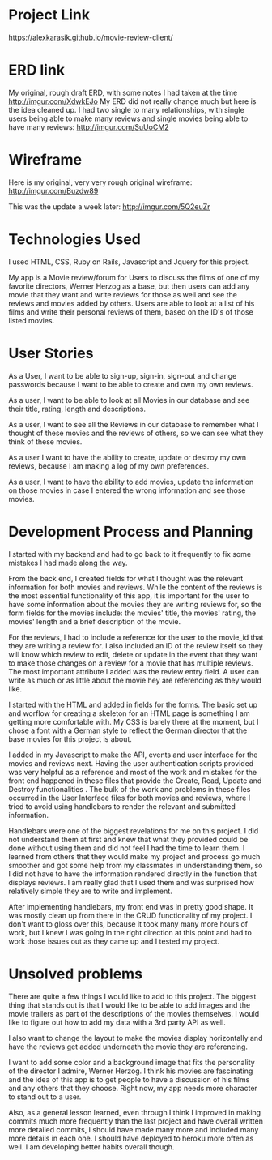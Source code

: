 # Project Link
https://alexkarasik.github.io/movie-review-client/

# ERD link
My original, rough draft ERD, with some notes I had taken at the time
http://imgur.com/XdwkEJo
My ERD did not really change much but here is the idea cleaned up. I had two single to many relationships, with single users being able to make many reviews and single movies being able to have many reviews:
http://imgur.com/SuUoCM2

# Wireframe
Here is my original, very very rough original wireframe:
http://imgur.com/Buzdw89

This was the update a week later:
http://imgur.com/5Q2euZr


# Technologies Used
I used HTML, CSS, Ruby on Rails, Javascript and Jquery for this project.

My app is a Movie review/forum for Users to discuss the films of one  of my favorite directors, Werner Herzog as a base, but then users can add any movie that they want and write reviews for those as well and see the reviews and movies added by others. Users are able to look at a list of his films and write their personal reviews of them, based on the ID's of those listed movies.

# User Stories

As a User, I want to be able to sign-up, sign-in, sign-out and change passwords because I want to be able to create and own my own reviews.

As a user, I want to be able to look at all Movies in our database and see their title, rating, length and descriptions.

As a user, I want to see all the Reviews in our database to remember what I thought of these movies and the reviews of others, so we can see what they think of these movies.

As a user I want to have the ability to create, update or destroy my own reviews, because I am making a log of my own preferences.

As a user, I want to have the ability to add movies, update the information on those movies in case I entered the wrong information and see those movies.

# Development Process and Planning

I started with my backend and had to go back to it frequently to fix some mistakes I had made along the way.

From the back end, I created fields for what I thought was the relevant information for both movies and reviews. While the content of the reviews is the most essential functionality of this app, it is important for the user to have some information about the movies they are writing reviews for, so the form fields for the movies include: the movies' title, the movies' rating, the movies' length and a brief description of the movie.

For the reviews, I had to include a reference for the user to the movie_id that they are writing a review for. I also included an ID of the review itself so they will know which review to edit, delete or update in the event that they want to make those changes on a review for a movie that has multiple reviews. The most important attribute I added was the review entry field. A user can write as much or as little about the movie hey are referencing as they would like.

I started with the HTML and added in fields for the forms. The basic set up and worflow for creating a skeleton for an HTML page is something I am getting more comfortable with. My CSS is barely there at the moment, but I chose a font with a German style to reflect the German director that the base movies for this project is about.

I added in my Javascript to make the API, events and user interface for the movies and reviews next. Having the user authentication scripts provided was very helpful as a reference and most of the work and mistakes for the front end happened in these files that provide the Create, Read, Update and Destroy functionalities . The bulk of the work and problems in these files occurred in the User Interface files for both movies and reviews, where I tried to avoid using handlebars to render the relevant and submitted information.

Handlebars were one of the biggest revelations for me on this project. I did not understand them at first and knew that what they provided could be done without using them and did not feel I had the time to learn them. I learned from others that they would make my project and process go much smoother and got some help from my classmates in understanding them, so I did not have to have the information rendered directly in the function that displays reviews. I am really glad that I used them and was surprised how relatively simple they are to write and implement.

After implementing handlebars, my front end was in pretty good shape. It was mostly clean up from there in the CRUD functionality of my project. I don't want to gloss over this, because it took many many more hours of work, but I knew I was going in the right direction at this point and had to work those issues out as they came up and I tested my project.


# Unsolved problems
There are quite a few things I would like to add to this project. The biggest thing that stands out is that I would like to be able to add images and the movie trailers as part of the descriptions of the movies themselves. I would like to figure out how to add my data with a 3rd party API as well.

I also want to change the layout to make the movies display horizontally and have the reviews get added underneath the movie they are referencing.

I want to add some color and a background image that fits the personality of the director I admire, Werner Herzog. I think his movies are fascinating and the idea of this app is to get people to have a discussion of his films and any others that they choose. Right now, my app needs more character to stand out to a user.

Also, as a general lesson learned, even through I think I improved in making commits much more frequently than the last project and have overall written more detailed commits, I should have made many more and included many more details in each one. I should have deployed to heroku more often as well. I am developing better habits overall though.
